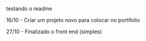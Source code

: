 testando o readme 



16/10 - Criar um projeto novo para colocar no portifolio 

27/10 - Finalizado o front end (simples)